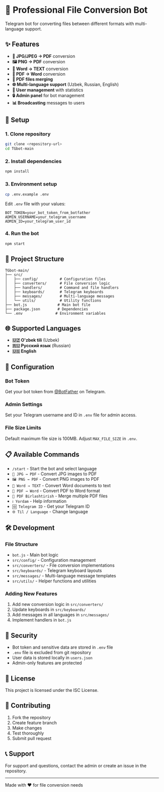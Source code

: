 # 🤖 Professional File Conversion Bot

Telegram bot for converting files between different formats with multi-language support.

## ✨ Features

- **📸 JPG/JPEG → PDF** conversion
- **🖼 PNG → PDF** conversion  
- **📝 Word → TEXT** conversion
- **📄 PDF → Word** conversion
- **🔗 PDF files merging**
- **🌐 Multi-language support** (Uzbek, Russian, English)
- **👥 User management** with statistics
- **🔒 Admin panel** for bot management
- **📊 Broadcasting** messages to users

## 🚀 Setup

### 1. Clone repository
```bash
git clone <repository-url>
cd TGbot-main
```

### 2. Install dependencies
```bash
npm install
```

### 3. Environment setup
```bash
cp .env.example .env
```

Edit `.env` file with your values:
```env
BOT_TOKEN=your_bot_token_from_botfather
ADMIN_USERNAME=your_telegram_username
ADMIN_ID=your_telegram_user_id
```

### 4. Run the bot
```bash
npm start
```

## 📁 Project Structure

```
TGbot-main/
├── src/
│   ├── config/          # Configuration files
│   ├── converters/      # File conversion logic
│   ├── handlers/        # Command and file handlers
│   ├── keyboards/       # Telegram keyboards
│   ├── messages/        # Multi-language messages
│   └── utils/           # Utility functions
├── bot.js              # Main bot file
├── package.json        # Dependencies
└── .env               # Environment variables
```

## 🌐 Supported Languages

- **🇺🇿 O'zbek tili** (Uzbek)
- **🇷🇺 Русский язык** (Russian)  
- **🇺🇸 English**

## 🔧 Configuration

### Bot Token
Get your bot token from [@BotFather](https://t.me/BotFather) on Telegram.

### Admin Settings
Set your Telegram username and ID in `.env` file for admin access.

### File Size Limits
Default maximum file size is 100MB. Adjust `MAX_FILE_SIZE` in `.env`.

## 📋 Available Commands

- `/start` - Start the bot and select language
- `📸 JPG → PDF` - Convert JPG images to PDF
- `🖼 PNG → PDF` - Convert PNG images to PDF
- `📝 Word → TEXT` - Convert Word documents to text
- `📄 PDF → Word` - Convert PDF to Word format
- `🔗 PDF Birlashtirish` - Merge multiple PDF files
- `ℹ️ Yordam` - Help information
- `🆔 Telegram ID` - Get your Telegram ID
- `🌐 Til / Language` - Change language

## 🛠 Development

### File Structure
- `bot.js` - Main bot logic
- `src/config/` - Configuration management
- `src/converters/` - File conversion implementations
- `src/keyboards/` - Telegram keyboard layouts
- `src/messages/` - Multi-language message templates
- `src/utils/` - Helper functions and utilities

### Adding New Features
1. Add new conversion logic in `src/converters/`
2. Update keyboards in `src/keyboards/`
3. Add messages in all languages in `src/messages/`
4. Implement handlers in `bot.js`

## 🔐 Security

- Bot token and sensitive data are stored in `.env` file
- `.env` file is excluded from git repository
- User data is stored locally in `users.json`
- Admin-only features are protected

## 📝 License

This project is licensed under the ISC License.

## 🤝 Contributing

1. Fork the repository
2. Create feature branch
3. Make changes
4. Test thoroughly
5. Submit pull request

## 📞 Support

For support and questions, contact the admin or create an issue in the repository.

---

Made with ❤️ for file conversion needs
